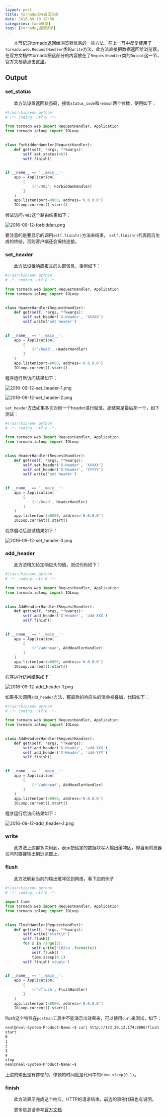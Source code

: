 ```yaml
---
layout: post
title: tornado怎样返回信息
date: 2016-09-10 10:50
categories: [web框架]
tags: [tornado,返回请求]
---
```

 
　　本节记录tornado返回给浏览器信息的一些方法，在上一节中反复使用了`tornado.web.RequestHandler`类的`write`方法，此方法直接把数据返回给浏览器。在官方文档中tornado把这部分的内容放在了`RequestHandler`类的`Output`这一节，官方文档请点击[这里](http://www.tornadoweb.org/en/stable/web.html#output)。
<!--more-->
 
## Output
 
### set_status
 
　　此方法设置返回状态码，接收`status_code`和`reason`两个参数，使用如下：
 
```python
#!/usr/bin/env python
# -*- coding: utf-8 -*-
 
from tornado.web import RequestHandler, Application
from tornado.ioloop import IOLoop
 
 
class ForbiddenHandler(RequestHandler):
    def get(self, *args, **kwargs):
        self.set_status(403)
        self.finish()
 
 
if __name__ == '__main__':
    app = Application(
        [
            (r'/403', ForbiddenHandler)
        ]
    )
    app.listen(port=8000, address='0.0.0.0')
    IOLoop.current().start()
```
 
尝试访问`/403`这个路由结果如下：
 
![2016-09-12-forbidden.png](/images/2016-09-12-forbidden.png)
 
 
要注意的是要显示的调用`self.finish()`方法来结束， `self.finish()`代表回应生成的终结，否则客户端还会保持连接。
 
### set_header
 
　　此方法设置响应报文的头部信息，事例如下：
 
```python
#!/usr/bin/env python
# -*- coding: utf-8 -*-
 
from tornado.web import RequestHandler, Application
from tornado.ioloop import IOLoop
 
 
class HeaderHandler(RequestHandler):
    def get(self, *args, **kwargs):
        self.set_header('X-Header', 'XXXXX')
        self.write('set header')
 
 
if __name__ == '__main__':
    app = Application(
        [
            (r'/head', HeaderHandler)
        ]
    )
    app.listen(port=8000, address='0.0.0.0')
    IOLoop.current().start()
```
 
程序运行后访问结果如下：
 
![2016-09-12-set_header-1.png](/images/2016-09-12-set_header-1.png)
 
![2016-09-12-set_header-2.png](/images/2016-09-12-set_header-2.png)
 
 
`set_header`方法如果多次对同一个header进行赋值，那结果是最后那一个，如下测试：
 
```python
#!/usr/bin/env python
# -*- coding: utf-8 -*-
 
from tornado.web import RequestHandler, Application
from tornado.ioloop import IOLoop
 
 
class HeaderHandler(RequestHandler):
    def get(self, *args, **kwargs):
        self.set_header('X-Header', 'XXXXX')
        self.set_header('X-Header', 'YYYYY')
        self.write('set header')
 
 
if __name__ == '__main__':
    app = Application(
        [
            (r'/head', HeaderHandler)
        ]
    )
    app.listen(port=8000, address='0.0.0.0')
    IOLoop.current().start()
```
 
程序启动后测试结果如下：
 
![2016-09-12-set_header-3.png](/images/2016-09-12-set_header-3.png)
 
 
### add_header
 
　　此方法增加给定响应头的值，测试代码如下：
 
 
```python
#!/usr/bin/env python
# -*- coding: utf-8 -*-
 
from tornado.web import RequestHandler, Application
from tornado.ioloop import IOLoop
 
 
class AddHeadlerHandler(RequestHandler):
    def get(self, *args, **kwargs):
        self.add_header('X-Header', 'add-XXX')
        self.finish()
 
 
if __name__ == '__main__':
    app = Application(
        [
            (r'/addhead', AddHeadlerHandler)
        ]
    )
    app.listen(port=8000, address='0.0.0.0')
    IOLoop.current().start()
```
 
程序运行访问结果如下：
 
![2016-09-12-add_header-1.png](/images/2016-09-12-add_header-1.png)
 
如果多次调用`add_header`方法，那最后的响应头的值会被叠加，代码如下：
 
 
```python
#!/usr/bin/env python
# -*- coding: utf-8 -*-
 
from tornado.web import RequestHandler, Application
from tornado.ioloop import IOLoop
 
 
class AddHeadlerHandler(RequestHandler):
    def get(self, *args, **kwargs):
        self.add_header('X-Header', 'add-XXX')
        self.add_header('X-Header', 'add-YYY')
        self.finish()
 
 
if __name__ == '__main__':
    app = Application(
        [
            (r'/addhead', AddHeadlerHandler)
        ]
    )
    app.listen(port=8000, address='0.0.0.0')
    IOLoop.current().start()
```
 
程序运行后访问结果如下：
 
![2016-09-12-add_header-2.png](/images/2016-09-12-add_header-2.png)
 
 
### write
 
　　此方法上边都多次用到，表示把给定的数据块写入输出缓冲区，即当用浏览器访问时直接输出到浏览器上。
 
### flush
 
　　此方法刷新当前的输出缓冲区到网络，看下边的例子：
 
```python
#!/usr/bin/env python
# -*- coding: utf-8 -*-
 
import time
from tornado.web import RequestHandler, Application
from tornado.ioloop import IOLoop
 
 
class FlushHandler(RequestHandler):
    def get(self, *args, **kwargs):
        self.write('start\n')
        self.flush()
        for x in range(5):
            self.write('{0}\n'.format(x))
            self.flush()
            time.sleep(0.1)
        self.finish('stop\n')
 
 
if __name__ == '__main__':
    app = Application(
        [
            (r'/flush', FlushHandler)
        ]
    )
    app.listen(port=8000, address='0.0.0.0')
    IOLoop.current().start()
```
 
flush这个特性在`postman`工具中不能演示出效果来，可以使用`curl`来测试，如下：
 
```sh
neal@neal-System-Product-Name:~$ curl http://172.20.12.174:8000/flush
start
0
1
2
3
4
stop
neal@neal-System-Product-Name:~$ 
```
 
上边的输出是有停顿的，停顿的时间就是代码中的`time.sleep(0.1)`。
 
 
### finish
 
　　此方法表示完成这个响应，HTTP的请求结束。前边的事例代码也有说明。
 
 
　　更多信息请参考[官方文档](http://www.tornadoweb.org/en/stable/web.html#output)
 
 
 
